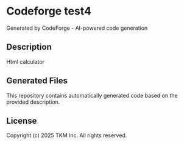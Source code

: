# Codeforge test4

Generated by CodeForge - AI-powered code generation

## Description
Html calculator

## Generated Files
This repository contains automatically generated code based on the provided description.

## License
Copyright (c) 2025 TKM Inc. All rights reserved.
